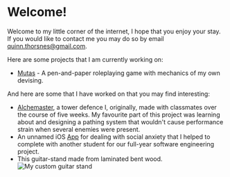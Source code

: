 <head>
<title>Home</title>
</head>

# Welcome!
Welcome to my little corner of the internet, I hope that you enjoy your stay.
If you would like to contact me you may do so by email quinn.thorsnes@gmail.com.
<!---
If you'd like to learn a bit about me, be sure to check out the [about](about.md) page.
Otherwise, read on.
-->

Here are some projects that I am currently working on:
* [Mutas](https://github.com/Sionth/Mutas) - A pen-and-paper roleplaying game with mechanics of my own devising.
<!--* [Prioritas](https://github.com/Sionth/Prioritas-Android), an Android app that will tell you what to work on next.
As it develops I plan to include more factors to base prioritization on, tools for team use, and, eventually, consider using machine learning such that the app tailors itself to the specific user.
-->

And here are some that I have worked on that you may find interesting:
* [Alchemaster](Alchemaster/Alchemaster_Old/index.html), a tower defence I, originally, made with classmates over the course of five weeks.
My favourite part of this project was learning about and designing a pathing system that wouldn't cause performance strain when several enemies were present.
* An unnamed iOS [App](https://github.com/RobertGiles/App) for dealing with social anxiety that I helped to complete with another student for our full-year software engineering project.
* This guitar-stand made from laminated bent wood.
![My custom guitar stand](guitarStand.jpg)
